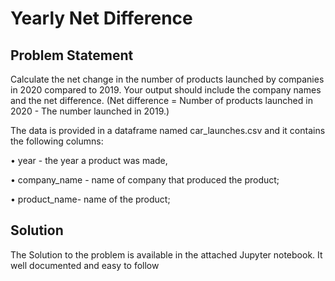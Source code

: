 # Yearly Net Difference 
## Problem Statement 
Calculate the net change in the number of products launched by companies in 2020 compared to 2019. Your output should include the company names and the net difference. (Net difference = Number of products launched in 2020 - The number launched in 2019.)

The data is provided in a dataframe named car_launches.csv and it contains the following columns:

• year - the year a product was made,

• company_name - name of company that produced the product;

• product_name- name of the product;

## Solution
The Solution to the problem is available in the attached Jupyter notebook. It well documented and easy to follow
